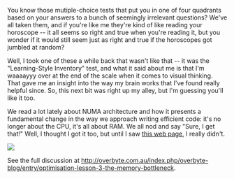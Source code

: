 You know those mutiple-choice tests that put you in one of four quadrants based
on your answers to a bunch of seemingly irrelevant questions? We've all taken
them, and if you're like me they're kind of like reading your horoscope -- it
all seems so right and true when you're reading it, but you wonder if it would
still seem just as right and true if the horoscopes got jumbled at random?

Well, I took one of these a while back that wasn't like that -- it was the "Learning-Style Inventory"
test, and what it said about me is that I'm waaaayyy over at the end of the
scale when it comes to visual thinking. That gave me an insight into the way my
brain works that I've found really helpful since. So, this next bit was right up my alley,
but I'm guessing you'll like it too.

We read a lot lately about NUMA architecture and how it presents a fundamental
change in the way we approach writing efficient code: it's no longer about the
CPU, it's all about RAM. We all nod and say "Sure, I get that!"  Well, I thought
I got it too, but until I saw [this web page](<http://www.overbyte.com.au/misc/Lesson3/CacheFun.html>), 
I really didn't. 

<a href=http://www.overbyte.com.au/misc/Lesson3/CacheFun.html><img src=http://overbyte.com.au/wp-content/uploads/2012/01/InteractiveMemAccess-620x424.png></a>

See the full discussion at <http://overbyte.com.au/index.php/overbyte-blog/entry/optimisation-lesson-3-the-memory-bottleneck>.
